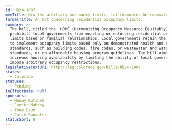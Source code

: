```yaml
---
id: HB24-1007
memTitle: Nix the arbitrary occupancy limits, let roommates be roommates.
formalTitle: An act concerning residential occupancy limits.
summary: >-
  The bill, titled the 'HOME (Harmonizing Occupancy Measures Equitably) Act,'
  prohibits local governments from enacting or enforcing residential occupancy
  limits based on familial relationships. Local governments retain the authority
  to implement occupancy limits based only on demonstrated health and safety
  standards, such as building codes, fire codes, or wastewater and water quality
  standards, or on affordable housing program guidelines. The bill aims to
  increase housing availability by limiting the ability of local governments to
  impose arbitrary occupancy restrictions.
legislativeTextURI: http://leg.colorado.gov/bills/hb24-1007
states:
  - Colorado
statuses:
  - Pending
inEffectDate: null
sponsors:
  - Manny Rutinel
  - Javier Mabrey
  - Tony Exum
  - Julie Gonzales
statusSort: 0
---
```

